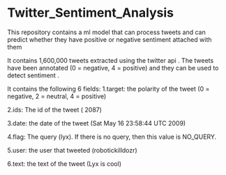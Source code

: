 # Twitter_Sentiment_Analysis
This repository contains a ml model that can process tweets and can predict whether they have positive or negative sentiment attached with them

It contains 1,600,000 tweets extracted using the twitter api . The tweets have been annotated (0 = negative, 4 = positive) and they can be used to detect sentiment .

It contains the following 6 fields:
1.target: the polarity of the tweet (0 = negative, 2 = neutral, 4 = positive)

2.ids: The id of the tweet ( 2087)

3.date: the date of the tweet (Sat May 16 23:58:44 UTC 2009)

4.flag: The query (lyx). If there is no query, then this value is NO_QUERY.

5.user: the user that tweeted (robotickilldozr)

6.text: the text of the tweet (Lyx is cool)
